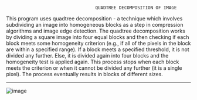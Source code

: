                                       QUADTREE DECOMPOSITION OF IMAGE

This program uses quadtree decomposition - a technique which involves subdividing an image into homogeneous blocks as a step in compression algorithms and image edge detection. The quadtree decomposition works by dividing a square image into four equal blocks and then checking if each block meets some homogeneity criterion (e.g., if all of the pixels in the block are within a specified range). If a block meets a specified threshold, it is not divided any further. Else, it is divided again into four blocks and the homogeneity test is applied again. This process stops when each block meets the criterion or when it cannot be divided any further (it is a single pixel). The process eventually results in blocks of different sizes.

______________________
![image](https://live.staticflickr.com/65535/48776628551_609afa4c7b.jpg)
